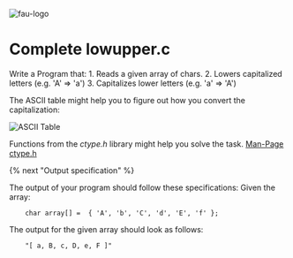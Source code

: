 ![fau-logo](https://www.fau.de/files/2016/02/fb-ww-logo-preview.jpg)
# Complete lowupper.c

Write a Program that:
    1. Reads a given array of chars.
    2. Lowers capitalized letters (e.g. 'A' => 'a')
    3. Capitalizes lower letters (e.g. 'a' => 'A')

The ASCII table might help you to figure out how you convert the capitalization:

![ASCII Table](http://www.asciitable.com/index/asciifull.gif)



Functions from the *ctype.h* library might help you solve the task.
[Man-Page ctype.h](http://man7.org/linux/man-pages/man0/ctype.h.0p.html)

{% next "Output specification" %}

The output of your program should follow these specifications:
Given the array: 

```
    char array[] =  { 'A', 'b', 'C', 'd', 'E', 'f' };
```
The output for the given array should look as follows: 

```
    "[ a, B, c, D, e, F ]" 
```


